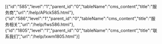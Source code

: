 [{"id":"585","level":"1","parent_id":"0","tableName":"cms_content","title":"服务商","url":"/help/APIck585.html"},{"id":"586","level":"1","parent_id":"0","tableName":"cms_content","title":"服务相关","url":"/help/fws586.html"},{"id":"1805","level":"1","parent_id":"0","tableName":"cms_content","title":"联系我们","url":"/help/lxwm1805.html"}]